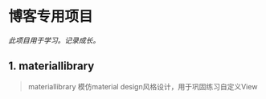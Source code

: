 # 博客专用项目

*此项目用于学习。记录成长。*
## 1. materiallibrary 
> materiallibrary 模仿material design风格设计，用于巩固练习自定义View
